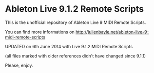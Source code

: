 Ableton Live 9.1.2 Remote Scripts
=============================

This is the unofficial repository of Ableton Live 9 MIDI Remote Scripts.

You can find more informations on http://julienbayle.net/ableton-live-9-midi-remote-scripts

UPDATED on 6th June 2014 with Live 9.1.2 MIDI Remote Scripts

(all files marked with older references didn't have changed since 9.1.1)

Please, enjoy.
